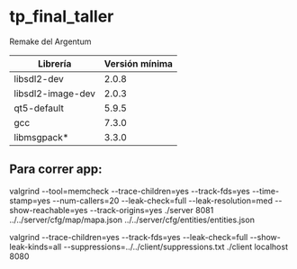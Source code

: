 # tp_final_taller

Remake del Argentum

| Librería | Versión mínima         |
|--------|---------------------------|
| libsdl2-dev | 2.0.8 |
| libsdl2-image-dev | 2.0.3 |
| qt5-default | 5.9.5 |
| gcc | 7.3.0 |
| libmsgpack* | 3.3.0 |

## Para correr app:  
valgrind --tool=memcheck --trace-children=yes --track-fds=yes --time-stamp=yes --num-callers=20 --leak-check=full --leak-resolution=med --show-reachable=yes --track-origins=yes ./server 8081 ../../server/cfg/map/mapa.json ../../server/cfg/entities/entities.json

valgrind --trace-children=yes --track-fds=yes --leak-check=full --show-leak-kinds=all --suppressions=../../client/suppressions.txt ./client localhost 8080
